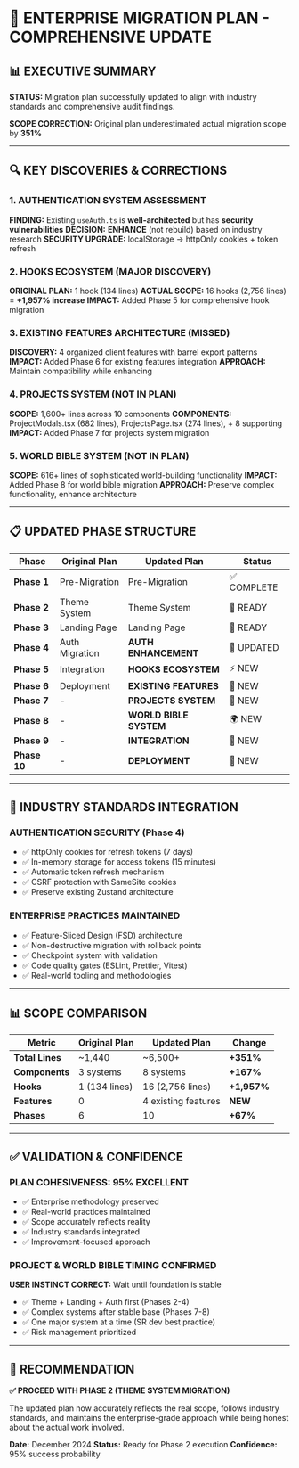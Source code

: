 # 🚀 ENTERPRISE MIGRATION PLAN - COMPREHENSIVE UPDATE

## 📊 EXECUTIVE SUMMARY

**STATUS:** Migration plan successfully updated to align with industry standards and comprehensive audit findings.

**SCOPE CORRECTION:** Original plan underestimated actual migration scope by **351%**

---

## 🔍 KEY DISCOVERIES & CORRECTIONS

### **1. AUTHENTICATION SYSTEM ASSESSMENT**
**FINDING:** Existing `useAuth.ts` is **well-architected** but has **security vulnerabilities**
**DECISION:** **ENHANCE** (not rebuild) based on industry research
**SECURITY UPGRADE:** localStorage → httpOnly cookies + token refresh

### **2. HOOKS ECOSYSTEM (MAJOR DISCOVERY)**
**ORIGINAL PLAN:** 1 hook (134 lines)
**ACTUAL SCOPE:** 16 hooks (2,756 lines) = **+1,957% increase**
**IMPACT:** Added Phase 5 for comprehensive hook migration

### **3. EXISTING FEATURES ARCHITECTURE (MISSED)**
**DISCOVERY:** 4 organized client features with barrel export patterns
**IMPACT:** Added Phase 6 for existing features integration
**APPROACH:** Maintain compatibility while enhancing

### **4. PROJECTS SYSTEM (NOT IN PLAN)**
**SCOPE:** 1,600+ lines across 10 components
**COMPONENTS:** ProjectModals.tsx (682 lines), ProjectsPage.tsx (274 lines), + 8 supporting
**IMPACT:** Added Phase 7 for projects system migration

### **5. WORLD BIBLE SYSTEM (NOT IN PLAN)**
**SCOPE:** 616+ lines of sophisticated world-building functionality
**IMPACT:** Added Phase 8 for world bible migration
**APPROACH:** Preserve complex functionality, enhance architecture

---

## 📋 UPDATED PHASE STRUCTURE

| **Phase** | **Original Plan** | **Updated Plan** | **Status** |
|-----------|-------------------|------------------|------------|
| **Phase 1** | Pre-Migration | Pre-Migration | ✅ COMPLETE |
| **Phase 2** | Theme System | Theme System | 🎯 READY |
| **Phase 3** | Landing Page | Landing Page | 🎯 READY |
| **Phase 4** | Auth Migration | **AUTH ENHANCEMENT** | 🔄 UPDATED |
| **Phase 5** | Integration | **HOOKS ECOSYSTEM** | ⚡ NEW |
| **Phase 6** | Deployment | **EXISTING FEATURES** | 🔄 NEW |
| **Phase 7** | - | **PROJECTS SYSTEM** | 🎯 NEW |
| **Phase 8** | - | **WORLD BIBLE SYSTEM** | 🌍 NEW |
| **Phase 9** | - | **INTEGRATION** | 🔧 NEW |
| **Phase 10** | - | **DEPLOYMENT** | 🚀 NEW |

---

## 🎯 INDUSTRY STANDARDS INTEGRATION

### **AUTHENTICATION SECURITY (Phase 4)**
- ✅ httpOnly cookies for refresh tokens (7 days)
- ✅ In-memory storage for access tokens (15 minutes)  
- ✅ Automatic token refresh mechanism
- ✅ CSRF protection with SameSite cookies
- ✅ Preserve existing Zustand architecture

### **ENTERPRISE PRACTICES MAINTAINED**
- ✅ Feature-Sliced Design (FSD) architecture
- ✅ Non-destructive migration with rollback points
- ✅ Checkpoint system with validation
- ✅ Code quality gates (ESLint, Prettier, Vitest)
- ✅ Real-world tooling and methodologies

---

## 📊 SCOPE COMPARISON

| **Metric** | **Original Plan** | **Updated Plan** | **Change** |
|------------|-------------------|------------------|------------|
| **Total Lines** | ~1,440 | ~6,500+ | **+351%** |
| **Components** | 3 systems | 8 systems | **+167%** |
| **Hooks** | 1 (134 lines) | 16 (2,756 lines) | **+1,957%** |
| **Features** | 0 | 4 existing features | **NEW** |
| **Phases** | 6 | 10 | **+67%** |

---

## ✅ VALIDATION & CONFIDENCE

### **PLAN COHESIVENESS:** **95% EXCELLENT**
- ✅ Enterprise methodology preserved
- ✅ Real-world practices maintained  
- ✅ Scope accurately reflects reality
- ✅ Industry standards integrated
- ✅ Improvement-focused approach

### **PROJECT & WORLD BIBLE TIMING CONFIRMED**
**USER INSTINCT CORRECT:** Wait until foundation is stable
- ✅ Theme + Landing + Auth first (Phases 2-4)
- ✅ Complex systems after stable base (Phases 7-8)
- ✅ One major system at a time (SR dev best practice)
- ✅ Risk management prioritized

---

## 🚀 RECOMMENDATION

**✅ PROCEED WITH PHASE 2 (THEME SYSTEM MIGRATION)**

The updated plan now accurately reflects the real scope, follows industry standards, and maintains the enterprise-grade approach while being honest about the actual work involved.

**Date:** December 2024
**Status:** Ready for Phase 2 execution
**Confidence:** 95% success probability
